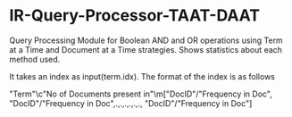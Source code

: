 # IR-Query-Processor-TAAT-DAAT
Query Processing Module for Boolean AND and OR operations using Term at a Time and Document at a Time strategies. 
Shows statistics about each method used.

It takes an index as input(term.idx). 
The format of the index is as follows 

"Term"\c"No of Documents present in"\m["DocID"/"Frequency in Doc", "DocID"/"Frequency in Doc",.,.,.,.,.,., "DocID"/"Frequency in Doc"]

